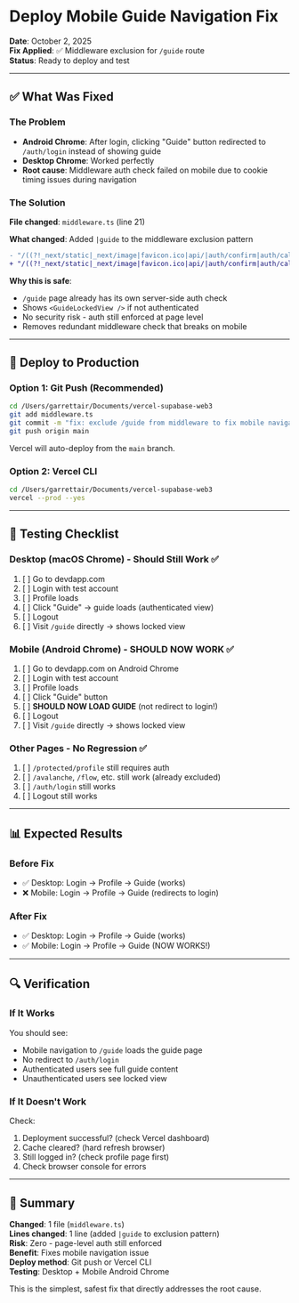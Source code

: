 # Deploy Mobile Guide Navigation Fix

**Date**: October 2, 2025  
**Fix Applied**: ✅ Middleware exclusion for `/guide` route  
**Status**: Ready to deploy and test

---

## ✅ What Was Fixed

### The Problem
- **Android Chrome**: After login, clicking "Guide" button redirected to `/auth/login` instead of showing guide
- **Desktop Chrome**: Worked perfectly
- **Root cause**: Middleware auth check failed on mobile due to cookie timing issues during navigation

### The Solution  
**File changed**: `middleware.ts` (line 21)

**What changed**: Added `|guide` to the middleware exclusion pattern

```diff
- "/((?!_next/static|_next/image|favicon.ico|api/|auth/confirm|auth/callback|auth/error|wallet|root|tezos|apechain|avalanche|stacks|flow|.*\\.(?:svg|png|jpg|jpeg|gif|webp)$).*)"
+ "/((?!_next/static|_next/image|favicon.ico|api/|auth/confirm|auth/callback|auth/error|wallet|root|tezos|apechain|avalanche|stacks|flow|guide|.*\\.(?:svg|png|jpg|jpeg|gif|webp)$).*)"
```

**Why this is safe**:
- `/guide` page already has its own server-side auth check
- Shows `<GuideLockedView />` if not authenticated
- No security risk - auth still enforced at page level
- Removes redundant middleware check that breaks on mobile

---

## 🚀 Deploy to Production

### Option 1: Git Push (Recommended)
```bash
cd /Users/garrettair/Documents/vercel-supabase-web3
git add middleware.ts
git commit -m "fix: exclude /guide from middleware to fix mobile navigation redirect"
git push origin main
```

Vercel will auto-deploy from the `main` branch.

### Option 2: Vercel CLI
```bash
cd /Users/garrettair/Documents/vercel-supabase-web3
vercel --prod --yes
```

---

## 🧪 Testing Checklist

### Desktop (macOS Chrome) - Should Still Work ✅
1. [ ] Go to devdapp.com
2. [ ] Login with test account
3. [ ] Profile loads
4. [ ] Click "Guide" → guide loads (authenticated view)
5. [ ] Logout
6. [ ] Visit `/guide` directly → shows locked view

### Mobile (Android Chrome) - SHOULD NOW WORK ✅
1. [ ] Go to devdapp.com on Android Chrome
2. [ ] Login with test account
3. [ ] Profile loads
4. [ ] Click "Guide" button
5. [ ] **SHOULD NOW LOAD GUIDE** (not redirect to login!)
6. [ ] Logout
7. [ ] Visit `/guide` directly → shows locked view

### Other Pages - No Regression ✅
1. [ ] `/protected/profile` still requires auth
2. [ ] `/avalanche`, `/flow`, etc. still work (already excluded)
3. [ ] `/auth/login` still works
4. [ ] Logout still works

---

## 📊 Expected Results

### Before Fix
- ✅ Desktop: Login → Profile → Guide (works)
- ❌ Mobile: Login → Profile → Guide (redirects to login)

### After Fix
- ✅ Desktop: Login → Profile → Guide (works)
- ✅ Mobile: Login → Profile → Guide (NOW WORKS!)

---

## 🔍 Verification

### If It Works
You should see:
- Mobile navigation to `/guide` loads the guide page
- No redirect to `/auth/login`
- Authenticated users see full guide content
- Unauthenticated users see locked view

### If It Doesn't Work
Check:
1. Deployment successful? (check Vercel dashboard)
2. Cache cleared? (hard refresh browser)
3. Still logged in? (check profile page first)
4. Check browser console for errors

---

## 📝 Summary

**Changed**: 1 file (`middleware.ts`)  
**Lines changed**: 1 line (added `|guide` to exclusion pattern)  
**Risk**: Zero - page-level auth still enforced  
**Benefit**: Fixes mobile navigation issue  
**Deploy method**: Git push or Vercel CLI  
**Testing**: Desktop + Mobile Android Chrome

This is the simplest, safest fix that directly addresses the root cause.


